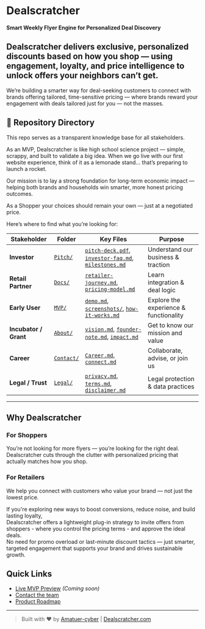 # Dealscratcher

**Smart Weekly Flyer Engine for Personalized Deal Discovery**

Dealscratcher delivers exclusive, personalized discounts based on how you shop — using engagement, loyalty, and price intelligence to unlock offers your neighbors can’t get.
---
We’re building a smarter way for deal-seeking customers to connect with brands offering tailored, time-sensitive pricing — where brands reward your engagement with deals tailored just for you — not the masses.

## 📁 Repository Directory

This repo serves as a transparent knowledge base for all stakeholders.

As an MVP, Dealscratcher is like high school science project — simple, scrappy, and built to validate a big idea. When we go live with our first website experience, think of it as a lemonade stand… that’s preparing to launch a rocket.

Our mission is to lay a strong foundation for long-term economic impact — helping both brands and households win smarter, more honest pricing outcomes.

As a Shopper your choices should remain your own — just at a negotiated price.

Here’s where to find what you’re looking for:

| Stakeholder         | Folder         | Key Files                                    | Purpose |
|---------------------|----------------|------------------------------------------------|-----------|
| **Investor**         | [`Pitch/`](Pitch)       | [`pitch-deck.pdf`](Pitch/pitch-deck.pdf), [`investor-faq.md`](Pitch/investor-faq.md), [`milestones.md`](Pitch/MVP-Enterprise-Roadmap.png) | Understand our business & traction |
| **Retail Partner**   | [`Docs/`](Docs)         | [`retailer-journey.md`](Docs/retailer-journey.md), [`pricing-model.md`](Docs/pricing-model.md) | Learn integration & deal logic |
| **Early User**       | [`MVP/`](MVP)           | [`demo.md`](MVP/demo.md), [`screenshots/`](MVP/screenshots/), [`how-it-works.md`](Docs/how-it-works.md) | Explore the experience & functionality |
| **Incubator / Grant**| [`About/`](About)       | [`vision.md`](About/vision.md), [`founder-note.md`](About/founder-note.md), [`impact.md`](About/impact.md) | Get to know our mission and value |
| **Career**      | [`Contact/`](Contact)   | [`Career.md`](Contact/contribute.md), [`connect.md`](Contact/connect.md) | Collaborate, advise, or join us |
| **Legal / Trust**    | [`Legal/`](Legal)       | [`privacy.md`](Legal/privacy.md), [`terms.md`](Legal/terms.md), [`disclaimer.md`](Legal/disclaimer.md) | Legal protection & data practices |

---

## Why Dealscratcher

### For Shoppers
You’re not looking for more flyers — you’re looking for the right deal.  
Dealscratcher cuts through the clutter with personalized pricing that actually matches how you shop.

### For Retailers
We help you connect with customers who value your brand — not just the lowest price.

If you're exploring new ways to boost conversions, reduce noise, and build lasting loyalty,  
Dealscratcher offers a lightweight plug-in strategy to invite offers from shoppers - where you control the pricing terms - and approve the ideal deals.  
No need for promo overload or last-minute discount tactics — just smarter, targeted engagement that supports your brand and drives sustainable growth.

## Quick Links
- [Live MVP Preview](#) *(Coming soon)*
- [Contact the team](Contact/connect.md)
- [Product Roadmap](MVP/roadmap.md)

---

> Built with ❤️ by [Amatuer-cyber](https://github.com/Amatuer-cyber) | [Dealscratcher.com](https://dealscratcher.com)
